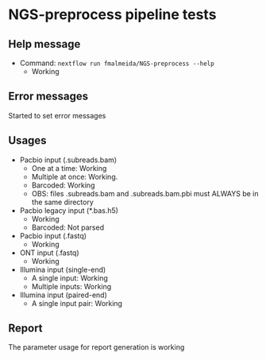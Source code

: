 # NGS-preprocess pipeline tests

## Help message

* Command: `nextflow run fmalmeida/NGS-preprocess --help`
	* Working

## Error messages

Started to set error messages

## Usages

* Pacbio input (.subreads.bam)
	* One at a time: Working
	* Multiple at once: Working.
	* Barcoded: Working
	* OBS: files .subreads.bam and .subreads.bam.pbi must ALWAYS be in the same directory
* Pacbio legacy input (*.bas.h5)
	* Working
	* Barcoded: Not parsed
* Pacbio input (.fastq)
	* Working
* ONT input (.fastq)
	* Working
* Illumina input (single-end)
	* A single input: Working
	* Multiple inputs: Working
* Illumina input (paired-end)
	* A single input pair: Working

## Report

The parameter usage for report generation is working
